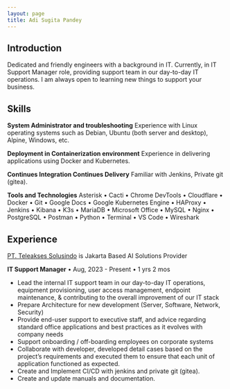 ```yaml
---
layout: page
title: Adi Sugita Pandey
---
```


## Introduction
Dedicated and friendly engineers with a background in IT. Currently, in IT Support Manager role, providing support team in our day-to-day IT operations. I am always open to learning new things to support your business.

## Skills
**System Administrator and troubleshooting**
Experience with Linux operating systems such as Debian, Ubuntu (both server and desktop), Alpine, Windows, etc.

**Deployment in Containerization environment**
Experience in delivering applications using Docker and Kubernetes.

**Continues Integration Continues Delivery**
Familiar with Jenkins, Private git (gitea).

**Tools and Technologies**
Asterisk • Cacti • Chrome DevTools • Cloudflare • Docker • Git • Google Docs • Google Kubernetes Engine • HAProxy • Jenkins • Kibana • K3s • MariaDB • Microsoft Office • MySQL • Nginx • PostgreSQL • Postman • Python • Terminal • VS Code • Wireshark 

## Experience
<a href="https://tel-access.biz/">PT. Teleakses Solusindo</a>
is Jakarta Based AI Solutions Provider

**IT Support Manager** • Aug, 2023 - Present • 1 yrs 2 mos

- Lead the internal IT support team in our day-to-day IT operations, equipment provisioning, user access management, endpoint maintenance, & contributing to the overall improvement of our IT stack
- Prepare Architecture for new development (Server, Software, Network, Security)
- Provide end-user support to executive staff, and advice regarding standard office applications and best practices as it evolves with company needs
- Support onboarding / off-boarding employees on corporate systems
- Collaborate with developer, developed detail cases based on the project’s requirements and executed them to ensure that each unit of application functioned as expected.
- Create and Implement CI/CD with jenkins and private git (gitea).
- Create and update manuals and documentation.